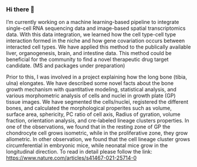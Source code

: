 ### Hi there 👋

I’m currently working on a machine learning-based pipeline to integrate single-cell RNA sequencing data and image-based spatial transcriptomics data. With this data integration, we learned how the cell type-cell type interaction formed in the niche and how gene covariation occurs between interacted cell types. We have applied this method to the publically available liver, organogenesis, brain, and intestine data. This method could be beneficial for the community to find a novel therapeutic drug target candidate. (MS and packages under preparation)


Prior to this, I was involved in a project explaining how the long bone (tibia, ulna) elongates. We have described some novel facts about the bone growth mechanism with quantitative modeling, statistical analysis, and various morphometric analysis of cells and nuclei in growth plate (GP) tissue images. We have segmented the cells/nuclei, registered the different bones, and calculated the morphological properites such as volume, surface area, sphericity, PC ratio of cell axis, Radius of gyration, volume fraction, orientation analysis, and cre-labeled lineage clusters properties. In one of the observations, we found that in the resting zone of GP the chondrocyte cell grows isometric, while in the proliferative zone, they grow allometric. In other observation, we found that the cell lineage cluster grows circumferential in embryonic mice, while neonatal mice grow in the longitudinal direction. To read in detail please follow the link: 
https://www.nature.com/articles/s41467-021-25714-0



<!--
**ankitbioinfo/ankitbioinfo** is a ✨ _special_ ✨ repository because its `README.md` (this file) appears on your GitHub profile.



Here are some ideas to get you started:

- 🔭 



- 🌱 I’m currently learning ...
- 👯 I’m looking to collaborate on ...
- 🤔 I’m looking for help with ...
- 💬 Ask me about ...
- 📫 How to reach me: ...
- 😄 Pronouns: ...
- ⚡ Fun fact: ...
-->
